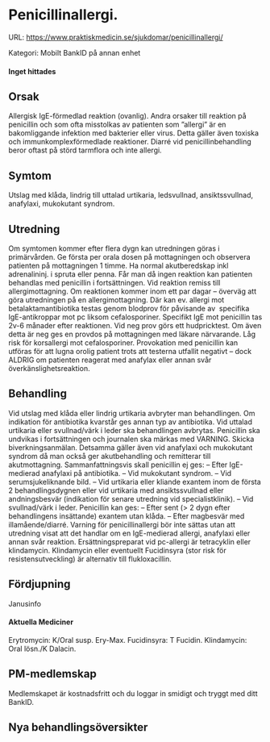 # Penicillinallergi.

URL: https://www.praktiskmedicin.se/sjukdomar/penicillinallergi/



Kategori: Mobilt BankID på annan enhet

#### Inget hittades

## Orsak

Allergisk IgE-förmedlad reaktion (ovanlig). Andra orsaker till reaktion på penicillin och som ofta misstolkas av patienten som ”allergi” är en bakomliggande infektion med bakterier eller virus. Detta gäller även toxiska och immunkomplexförmedlade reaktioner. Diarré vid penicillinbehandling beror oftast på störd tarmflora och inte allergi.

## Symtom

Utslag med klåda, lindrig till uttalad urtikaria, ledsvullnad, ansiktssvullnad, anafylaxi, mukokutant syndrom.

## Utredning

Om symtomen kommer efter flera dygn kan utredningen göras i primärvården. Ge första per orala dosen på mottagningen och observera patienten på mottagningen 1 timme. Ha normal akutberedskap inkl adrenalininj. i spruta eller penna.
Får man då ingen reaktion kan patienten behandlas med penicillin i fortsättningen. Vid reaktion remiss till allergimottagning. Om reaktionen kommer inom ett par dagar – överväg att göra utredningen på en allergimottagning. Där kan ev. allergi mot betalaktamantibiotika testas genom blodprov för påvisande av  specifika IgE-antikroppar mot pc liksom cefalosporiner. Specifikt IgE mot penicillin tas 2v-6 månader efter reaktionen. Vid neg prov görs ett hudpricktest. Om även detta är neg ges en provdos på mottagningen med läkare närvarande. Låg risk för korsallergi mot cefalosporiner.
Provokation med penicillin kan utföras för att lugna orolig patient trots att testerna utfallit negativt – dock ALDRIG om patienten reagerat med anafylax eller annan svår överkänslighetsreaktion.

## Behandling

Vid utslag med klåda eller lindrig urtikaria avbryter man behandlingen. Om indikation för antibiotika kvarstår ges annan typ av antibiotika. Vid uttalad urtikaria eller svullnad/värk i leder ska behandlingen avbrytas. Penicillin ska undvikas i fortsättningen och journalen ska märkas med VARNING. Skicka biverkningsanmälan. Detsamma gäller även vid anafylaxi och mukokutant syndrom då man också ger akutbehandling och remitterar till akutmottagning.
Sammanfattningsvis skall penicillin ej ges:
– Efter IgE-medierad anafylaxi på antibiotika.
– Vid mukokutant syndrom.
– Vid serumsjukeliknande bild.
– Vid urtikaria eller kliande exantem inom de första 2 behandlingsdygnen eller vid urtikaria med ansiktssvullnad eller andningsbesvär (indikation för senare utredning vid specialistklinik).
– Vid svullnad/värk i leder.
Penicillin kan ges:
– Efter sent (> 2 dygn efter behandlingens insättande) exantem utan klåda.
– Efter magbesvär med illamående/diarré.
Varning för penicillinallergi bör inte sättas utan att utredning visat att det handlar om en IgE-medierad allergi, anafylaxi eller annan svår reaktion.
Ersättningspreparat vid pc-allergi är tetracyklin eller klindamycin. Klindamycin eller eventuellt Fucidinsyra (stor risk för resistensutveckling) är alternativ till flukloxacillin.

## Fördjupning

Janusinfo

#### 

#### Aktuella Mediciner

Erytromycin: K/Oral susp. Ery-Max.
Fucidinsyra: T Fucidin.
Klindamycin: Oral lösn./K Dalacin.
 

## PM-medlemskap

Medlemskapet är kostnadsfritt och du loggar in smidigt och tryggt med ditt BankID.

## Nya behandlingsöversikter

